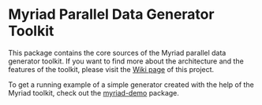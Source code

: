 Myriad Parallel Data Generator Toolkit
======================================

This package contains the core sources of the Myriad parallel data generator 
toolkit. If you want to find more about the architecture and the features of 
the toolkit, please visit the [Wiki page](https://github.com/TU-Berlin-DIMA/myriad/wiki)
of this project.

To get a running example of a simple generator created with the help of the 
Myriad toolkit, check out the [myriad-demo](https://github.com/TU-Berlin-DIMA/myriad-demo) package.
